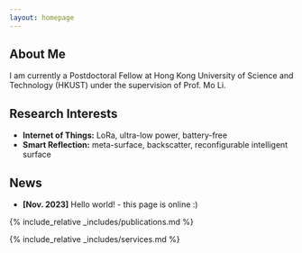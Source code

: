 ```yaml
---
layout: homepage
---
```


## About Me

I am currently a Postdoctoral Fellow at Hong Kong University of Science and Technology (HKUST) under the supervision of Prof. Mo Li. 

## Research Interests

- **Internet of Things:** LoRa, ultra-low power, battery-free
- **Smart Reflection:** meta-surface, backscatter, reconfigurable intelligent surface

## News

- **[Nov. 2023]** Hello world! - this page is online :)
<!--- **[Feb. 2020]** Our paper about incremental learning is accepted to CVPR 2020. -->
<!-- This content will not appear in the rendered Markdown -->

{% include_relative _includes/publications.md %}

{% include_relative _includes/services.md %}
